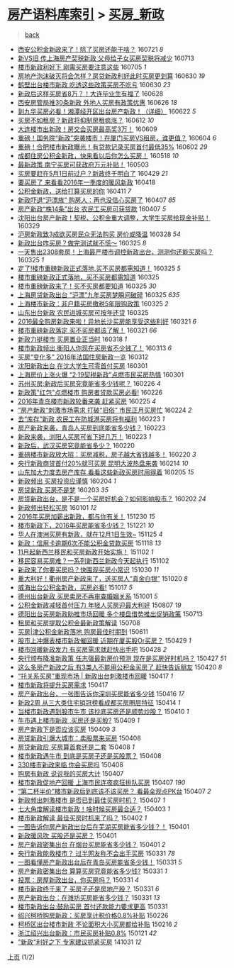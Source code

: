 [房产语料库索引](../../README.md)  > [买房_新政](买房_新政.md)
====
> [back](../README.md)

- [西安公积金新政来了！除了买房还能干啥？](http://jkwz.applinzi.com/ittc/6857381231418934277.html#%E8%A5%BF%E5%AE%89%E5%85%AC%E7%A7%AF%E9%87%91%E6%96%B0%E6%94%BF%E6%9D%A5%E4%BA%86%EF%BC%81%E9%99%A4%E4%BA%86%E4%B9%B0%E6%88%BF%E8%BF%98%E8%83%BD%E5%B9%B2%E5%95%A5%EF%BC%9F) 160721 *8* 
- [新VS旧 传上海房产契税新政 父母给子女买房契税将减少](http://jkwz.applinzi.com/ittc/6854287346618614788.html#%E6%96%B0VS%E6%97%A7+%E4%BC%A0%E4%B8%8A%E6%B5%B7%E6%88%BF%E4%BA%A7%E5%A5%91%E7%A8%8E%E6%96%B0%E6%94%BF+%E7%88%B6%E6%AF%8D%E7%BB%99%E5%AD%90%E5%A5%B3%E4%B9%B0%E6%88%BF%E5%A5%91%E7%A8%8E%E5%B0%86%E5%87%8F%E5%B0%91) 160713  
- [楼市新政利好下 刚需买房要注意这些](http://jkwz.applinzi.com/ittc/6851355026416731141.html#%E6%A5%BC%E5%B8%82%E6%96%B0%E6%94%BF%E5%88%A9%E5%A5%BD%E4%B8%8B+%E5%88%9A%E9%9C%80%E4%B9%B0%E6%88%BF%E8%A6%81%E6%B3%A8%E6%84%8F%E8%BF%99%E4%BA%9B) 160705 *1* 
- [房地产泡沫破灭将会怎样？房贷新政利好此时买房更划算](http://jkwz.applinzi.com/ittc/6849559975814497285.html#%E6%88%BF%E5%9C%B0%E4%BA%A7%E6%B3%A1%E6%B2%AB%E7%A0%B4%E7%81%AD%E5%B0%86%E4%BC%9A%E6%80%8E%E6%A0%B7%EF%BC%9F%E6%88%BF%E8%B4%B7%E6%96%B0%E6%94%BF%E5%88%A9%E5%A5%BD%E6%AD%A4%E6%97%B6%E4%B9%B0%E6%88%BF%E6%9B%B4%E5%88%92%E7%AE%97) 160630 *19* 
- [鹤壁出台楼市新政 吃透这些政策买房不吃亏](http://jkwz.applinzi.com/ittc/6849436366605386757.html#%E9%B9%A4%E5%A3%81%E5%87%BA%E5%8F%B0%E6%A5%BC%E5%B8%82%E6%96%B0%E6%94%BF+%E5%90%83%E9%80%8F%E8%BF%99%E4%BA%9B%E6%94%BF%E7%AD%96%E4%B9%B0%E6%88%BF%E4%B8%8D%E5%90%83%E4%BA%8F) 160630 *23* 
- [新政后这样买房省8万？！大连毕业生有福了](http://jkwz.applinzi.com/ittc/6848704574952834052.html#%E6%96%B0%E6%94%BF%E5%90%8E%E8%BF%99%E6%A0%B7%E4%B9%B0%E6%88%BF%E7%9C%818%E4%B8%87%EF%BC%9F%EF%BC%81%E5%A4%A7%E8%BF%9E%E6%AF%95%E4%B8%9A%E7%94%9F%E6%9C%89%E7%A6%8F%E4%BA%86) 160628  
- [西安房管局推30条新政 外地人买房有政策优惠](http://jkwz.applinzi.com/ittc/6848162819476030468.html#%E8%A5%BF%E5%AE%89%E6%88%BF%E7%AE%A1%E5%B1%80%E6%8E%A830%E6%9D%A1%E6%96%B0%E6%94%BF+%E5%A4%96%E5%9C%B0%E4%BA%BA%E4%B9%B0%E6%88%BF%E6%9C%89%E6%94%BF%E7%AD%96%E4%BC%98%E6%83%A0) 160626 *18* 
- [到九华买房必看！湘潭经开区出台房产新政！（详细）](http://jkwz.applinzi.com/ittc/6846508564159661061.html#%E5%88%B0%E4%B9%9D%E5%8D%8E%E4%B9%B0%E6%88%BF%E5%BF%85%E7%9C%8B%EF%BC%81%E6%B9%98%E6%BD%AD%E7%BB%8F%E5%BC%80%E5%8C%BA%E5%87%BA%E5%8F%B0%E6%88%BF%E4%BA%A7%E6%96%B0%E6%94%BF%EF%BC%81%EF%BC%88%E8%AF%A6%E7%BB%86%EF%BC%89) 160622 *5* 
- [买房不如租房？新政将抑制房租疯涨？](http://jkwz.applinzi.com/ittc/6842775113778594820.html#%E4%B9%B0%E6%88%BF%E4%B8%8D%E5%A6%82%E7%A7%9F%E6%88%BF%EF%BC%9F%E6%96%B0%E6%94%BF%E5%B0%86%E6%8A%91%E5%88%B6%E6%88%BF%E7%A7%9F%E7%96%AF%E6%B6%A8%EF%BC%9F) 160612 *10* 
- [大连楼市出新政！房交会买房最高奖3万！](http://jkwz.applinzi.com/ittc/6841742791524484100.html#%E5%A4%A7%E8%BF%9E%E6%A5%BC%E5%B8%82%E5%87%BA%E6%96%B0%E6%94%BF%EF%BC%81%E6%88%BF%E4%BA%A4%E4%BC%9A%E4%B9%B0%E6%88%BF%E6%9C%80%E9%AB%98%E5%A5%963%E4%B8%87%EF%BC%81) 160609  
- [重磅！国务院“新政”突袭楼市！在厦门买房VS租房，谁更值？](http://jkwz.applinzi.com/ittc/6840013925558780933.html#%E9%87%8D%E7%A3%85%EF%BC%81%E5%9B%BD%E5%8A%A1%E9%99%A2%E2%80%9C%E6%96%B0%E6%94%BF%E2%80%9D%E7%AA%81%E8%A2%AD%E6%A5%BC%E5%B8%82%EF%BC%81%E5%9C%A8%E5%8E%A6%E9%97%A8%E4%B9%B0%E6%88%BFVS%E7%A7%9F%E6%88%BF%EF%BC%8C%E8%B0%81%E6%9B%B4%E5%80%BC%EF%BC%9F) 160604 *6* 
- [重磅！合肥楼市新政曝光！有贷款记录买房首付最低35%](http://jkwz.applinzi.com/ittc/6839055599324890116.html#%E9%87%8D%E7%A3%85%EF%BC%81%E5%90%88%E8%82%A5%E6%A5%BC%E5%B8%82%E6%96%B0%E6%94%BF%E6%9B%9D%E5%85%89%EF%BC%81%E6%9C%89%E8%B4%B7%E6%AC%BE%E8%AE%B0%E5%BD%95%E4%B9%B0%E6%88%BF%E9%A6%96%E4%BB%98%E6%9C%80%E4%BD%8E35%25) 160602 *29* 
- [成都住房公积金新政，快来看以后你怎么买房！](http://jkwz.applinzi.com/ittc/6833604744006075396.html#%E6%88%90%E9%83%BD%E4%BD%8F%E6%88%BF%E5%85%AC%E7%A7%AF%E9%87%91%E6%96%B0%E6%94%BF%EF%BC%8C%E5%BF%AB%E6%9D%A5%E7%9C%8B%E4%BB%A5%E5%90%8E%E4%BD%A0%E6%80%8E%E4%B9%88%E4%B9%B0%E6%88%BF%EF%BC%81) 160518 *10* 
- [最新政策 南宁买房可获政府万元补贴！](http://jkwz.applinzi.com/ittc/6828004364106859525.html#%E6%9C%80%E6%96%B0%E6%94%BF%E7%AD%96+%E5%8D%97%E5%AE%81%E4%B9%B0%E6%88%BF%E5%8F%AF%E8%8E%B7%E6%94%BF%E5%BA%9C%E4%B8%87%E5%85%83%E8%A1%A5%E8%B4%B4%EF%BC%81) 160503  
- [买房要赶在5月1日前过户？新政终于明白了](http://jkwz.applinzi.com/ittc/6826654222711784453.html#%E4%B9%B0%E6%88%BF%E8%A6%81%E8%B5%B6%E5%9C%A85%E6%9C%881%E6%97%A5%E5%89%8D%E8%BF%87%E6%88%B7%EF%BC%9F%E6%96%B0%E6%94%BF%E7%BB%88%E4%BA%8E%E6%98%8E%E7%99%BD%E4%BA%86) 160429 *21* 
- [要买房了 来看看2016年一季度的暖风新政](http://jkwz.applinzi.com/ittc/6822490050088420357.html#%E8%A6%81%E4%B9%B0%E6%88%BF%E4%BA%86+%E6%9D%A5%E7%9C%8B%E7%9C%8B2016%E5%B9%B4%E4%B8%80%E5%AD%A3%E5%BA%A6%E7%9A%84%E6%9A%96%E9%A3%8E%E6%96%B0%E6%94%BF) 160418  
- [公积金新政，送给打算买房的你](http://jkwz.applinzi.com/ittc/6819772148096697349.html#%E5%85%AC%E7%A7%AF%E9%87%91%E6%96%B0%E6%94%BF%EF%BC%8C%E9%80%81%E7%BB%99%E6%89%93%E7%AE%97%E4%B9%B0%E6%88%BF%E7%9A%84%E4%BD%A0) 160411 *7* 
- [新政吓退“沪漂族” 购房人：再也没信心买房了](http://jkwz.applinzi.com/ittc/6818364429942916100.html#%E6%96%B0%E6%94%BF%E5%90%93%E9%80%80%E2%80%9C%E6%B2%AA%E6%BC%82%E6%97%8F%E2%80%9D+%E8%B4%AD%E6%88%BF%E4%BA%BA%EF%BC%9A%E5%86%8D%E4%B9%9F%E6%B2%A1%E4%BF%A1%E5%BF%83%E4%B9%B0%E6%88%BF%E4%BA%86) 160407 *85* 
- [房产新政“株14条”出台 农民工买房可获贷款](http://jkwz.applinzi.com/ittc/6818257109397292037.html#%E6%88%BF%E4%BA%A7%E6%96%B0%E6%94%BF%E2%80%9C%E6%A0%AA14%E6%9D%A1%E2%80%9D%E5%87%BA%E5%8F%B0+%E5%86%9C%E6%B0%91%E5%B7%A5%E4%B9%B0%E6%88%BF%E5%8F%AF%E8%8E%B7%E8%B4%B7%E6%AC%BE) 160407 *5* 
- [沈阳出台房产新政！契税、公积金重大调整，大学生买房给现金补贴！](http://jkwz.applinzi.com/ittc/6814842727099270148.html#%E6%B2%88%E9%98%B3%E5%87%BA%E5%8F%B0%E6%88%BF%E4%BA%A7%E6%96%B0%E6%94%BF%EF%BC%81%E5%A5%91%E7%A8%8E%E3%80%81%E5%85%AC%E7%A7%AF%E9%87%91%E9%87%8D%E5%A4%A7%E8%B0%83%E6%95%B4%EF%BC%8C%E5%A4%A7%E5%AD%A6%E7%94%9F%E4%B9%B0%E6%88%BF%E7%BB%99%E7%8E%B0%E9%87%91%E8%A1%A5%E8%B4%B4%EF%BC%81) 160329  
- [沪房新政致3成欲买房民众无法购买  房价或降温](http://jkwz.applinzi.com/ittc/6814595437038142468.html#%E6%B2%AA%E6%88%BF%E6%96%B0%E6%94%BF%E8%87%B43%E6%88%90%E6%AC%B2%E4%B9%B0%E6%88%BF%E6%B0%91%E4%BC%97%E6%97%A0%E6%B3%95%E8%B4%AD%E4%B9%B0++%E6%88%BF%E4%BB%B7%E6%88%96%E9%99%8D%E6%B8%A9) 160328 *54* 
- [新政出台咋买房？做完测试就不慌～](http://jkwz.applinzi.com/ittc/6813626965684651013.html#%E6%96%B0%E6%94%BF%E5%87%BA%E5%8F%B0%E5%92%8B%E4%B9%B0%E6%88%BF%EF%BC%9F%E5%81%9A%E5%AE%8C%E6%B5%8B%E8%AF%95%E5%B0%B1%E4%B8%8D%E6%85%8C%EF%BD%9E) 160325 *8* 
- [一天售出2308套房！上海最严楼市调控新政出台，测测你还能买房吗？](http://jkwz.applinzi.com/ittc/6813626505561113605.html#%E4%B8%80%E5%A4%A9%E5%94%AE%E5%87%BA2308%E5%A5%97%E6%88%BF%EF%BC%81%E4%B8%8A%E6%B5%B7%E6%9C%80%E4%B8%A5%E6%A5%BC%E5%B8%82%E8%B0%83%E6%8E%A7%E6%96%B0%E6%94%BF%E5%87%BA%E5%8F%B0%EF%BC%8C%E6%B5%8B%E6%B5%8B%E4%BD%A0%E8%BF%98%E8%83%BD%E4%B9%B0%E6%88%BF%E5%90%97%EF%BC%9F) 160325 *1* 
- [定了!楼市重磅新政正式落地,买不买房都需知道！](http://jkwz.applinzi.com/ittc/6813624799955780612.html#%E5%AE%9A%E4%BA%86%21%E6%A5%BC%E5%B8%82%E9%87%8D%E7%A3%85%E6%96%B0%E6%94%BF%E6%AD%A3%E5%BC%8F%E8%90%BD%E5%9C%B0%2C%E4%B9%B0%E4%B8%8D%E4%B9%B0%E6%88%BF%E9%83%BD%E9%9C%80%E7%9F%A5%E9%81%93%EF%BC%81) 160325 *5* 
- [楼市重磅新政正式落地，买不买房都需知道](http://jkwz.applinzi.com/ittc/6813595840836797444.html#%E6%A5%BC%E5%B8%82%E9%87%8D%E7%A3%85%E6%96%B0%E6%94%BF%E6%AD%A3%E5%BC%8F%E8%90%BD%E5%9C%B0%EF%BC%8C%E4%B9%B0%E4%B8%8D%E4%B9%B0%E6%88%BF%E9%83%BD%E9%9C%80%E7%9F%A5%E9%81%93) 160325  
- [楼市重磅新政来了！买不买房都要知道](http://jkwz.applinzi.com/ittc/6813543493049779205.html#%E6%A5%BC%E5%B8%82%E9%87%8D%E7%A3%85%E6%96%B0%E6%94%BF%E6%9D%A5%E4%BA%86%EF%BC%81%E4%B9%B0%E4%B8%8D%E4%B9%B0%E6%88%BF%E9%83%BD%E8%A6%81%E7%9F%A5%E9%81%93) 160325 *30* 
- [上海房贷新政出台 “沪漂”九年买房梦瞬间破碎](http://jkwz.applinzi.com/ittc/6813533179017167876.html#%E4%B8%8A%E6%B5%B7%E6%88%BF%E8%B4%B7%E6%96%B0%E6%94%BF%E5%87%BA%E5%8F%B0+%E2%80%9C%E6%B2%AA%E6%BC%82%E2%80%9D%E4%B9%9D%E5%B9%B4%E4%B9%B0%E6%88%BF%E6%A2%A6%E7%9E%AC%E9%97%B4%E7%A0%B4%E7%A2%8E) 160325 *635* 
- [上海楼市新政：非户籍买房缴税5年限购政策](http://jkwz.applinzi.com/ittc/6813474040941380612.html#%E4%B8%8A%E6%B5%B7%E6%A5%BC%E5%B8%82%E6%96%B0%E6%94%BF%EF%BC%9A%E9%9D%9E%E6%88%B7%E7%B1%8D%E4%B9%B0%E6%88%BF%E7%BC%B4%E7%A8%8E5%E5%B9%B4%E9%99%90%E8%B4%AD%E6%94%BF%E7%AD%96) 160325 *2* 
- [山东出台新政 农民进城买房可按年还贷](http://jkwz.applinzi.com/ittc/6813445393631151109.html#%E5%B1%B1%E4%B8%9C%E5%87%BA%E5%8F%B0%E6%96%B0%E6%94%BF+%E5%86%9C%E6%B0%91%E8%BF%9B%E5%9F%8E%E4%B9%B0%E6%88%BF%E5%8F%AF%E6%8C%89%E5%B9%B4%E8%BF%98%E8%B4%B7) 160325  
- [2016最全购房新政来啦！异地长沙买房能享受这些利好](http://jkwz.applinzi.com/ittc/6812096519830258692.html#2016%E6%9C%80%E5%85%A8%E8%B4%AD%E6%88%BF%E6%96%B0%E6%94%BF%E6%9D%A5%E5%95%A6%EF%BC%81%E5%BC%82%E5%9C%B0%E9%95%BF%E6%B2%99%E4%B9%B0%E6%88%BF%E8%83%BD%E4%BA%AB%E5%8F%97%E8%BF%99%E4%BA%9B%E5%88%A9%E5%A5%BD) 160321 *6* 
- [楼市重磅新政落定 买不买房都该了解！](http://jkwz.applinzi.com/ittc/6812071959403693060.html#%E6%A5%BC%E5%B8%82%E9%87%8D%E7%A3%85%E6%96%B0%E6%94%BF%E8%90%BD%E5%AE%9A+%E4%B9%B0%E4%B8%8D%E4%B9%B0%E6%88%BF%E9%83%BD%E8%AF%A5%E4%BA%86%E8%A7%A3%EF%BC%81) 160321 *66* 
- [新政力挺楼市 买房置业正当时](http://jkwz.applinzi.com/ittc/6810598602321691653.html#%E6%96%B0%E6%94%BF%E5%8A%9B%E6%8C%BA%E6%A5%BC%E5%B8%82+%E4%B9%B0%E6%88%BF%E7%BD%AE%E4%B8%9A%E6%AD%A3%E5%BD%93%E6%97%B6) 160318 *1* 
- [楼市新政频出 衡阳人你现在买房省不少钱了！](http://jkwz.applinzi.com/ittc/6809105721857672196.html#%E6%A5%BC%E5%B8%82%E6%96%B0%E6%94%BF%E9%A2%91%E5%87%BA+%E8%A1%A1%E9%98%B3%E4%BA%BA%E4%BD%A0%E7%8E%B0%E5%9C%A8%E4%B9%B0%E6%88%BF%E7%9C%81%E4%B8%8D%E5%B0%91%E9%92%B1%E4%BA%86%EF%BC%81) 160313 *6* 
- [买房“变化多” 2016年法国住房新政一览](http://jkwz.applinzi.com/ittc/6808714404010918917.html#%E4%B9%B0%E6%88%BF%E2%80%9C%E5%8F%98%E5%8C%96%E5%A4%9A%E2%80%9D+2016%E5%B9%B4%E6%B3%95%E5%9B%BD%E4%BD%8F%E6%88%BF%E6%96%B0%E6%94%BF%E4%B8%80%E8%A7%88) 160312  
- [沈阳新政出台 在沈大学生可零首付买房](http://jkwz.applinzi.com/ittc/6804670242273887236.html#%E6%B2%88%E9%98%B3%E6%96%B0%E6%94%BF%E5%87%BA%E5%8F%B0+%E5%9C%A8%E6%B2%88%E5%A4%A7%E5%AD%A6%E7%94%9F%E5%8F%AF%E9%9B%B6%E9%A6%96%E4%BB%98%E4%B9%B0%E6%88%BF) 160301  
- [上海房价上涨火爆 “2·19契税新政”点燃市民买房热情](http://jkwz.applinzi.com/ittc/6804558744230822917.html#%E4%B8%8A%E6%B5%B7%E6%88%BF%E4%BB%B7%E4%B8%8A%E6%B6%A8%E7%81%AB%E7%88%86+%E2%80%9C2%C2%B719%E5%A5%91%E7%A8%8E%E6%96%B0%E6%94%BF%E2%80%9D%E7%82%B9%E7%87%83%E5%B8%82%E6%B0%91%E4%B9%B0%E6%88%BF%E7%83%AD%E6%83%85) 160301  
- [苏州买房:新政后买房究竟能省多少钱呢？](http://jkwz.applinzi.com/ittc/6803186555120256005.html#%E8%8B%8F%E5%B7%9E%E4%B9%B0%E6%88%BF%3A%E6%96%B0%E6%94%BF%E5%90%8E%E4%B9%B0%E6%88%BF%E7%A9%B6%E7%AB%9F%E8%83%BD%E7%9C%81%E5%A4%9A%E5%B0%91%E9%92%B1%E5%91%A2%EF%BC%9F) 160226 *4* 
- [新政策&quot;红包&quot;点燃楼市 购房者贷款买房必看!](http://jkwz.applinzi.com/ittc/6803181333954167812.html#%E6%96%B0%E6%94%BF%E7%AD%96%26quot%3B%E7%BA%A2%E5%8C%85%26quot%3B%E7%82%B9%E7%87%83%E6%A5%BC%E5%B8%82+%E8%B4%AD%E6%88%BF%E8%80%85%E8%B4%B7%E6%AC%BE%E4%B9%B0%E6%88%BF%E5%BF%85%E7%9C%8B%21) 160226  
- [2016年青岛楼市新政轮番来袭 赶紧买房](http://jkwz.applinzi.com/ittc/6802763290358842372.html#2016%E5%B9%B4%E9%9D%92%E5%B2%9B%E6%A5%BC%E5%B8%82%E6%96%B0%E6%94%BF%E8%BD%AE%E7%95%AA%E6%9D%A5%E8%A2%AD+%E8%B5%B6%E7%B4%A7%E4%B9%B0%E6%88%BF) 160225 *4* 
- [“房产新政”刺激市场需求 打破“旧俗” 市民正月买房忙](http://jkwz.applinzi.com/ittc/6802299833670960132.html#%E2%80%9C%E6%88%BF%E4%BA%A7%E6%96%B0%E6%94%BF%E2%80%9D%E5%88%BA%E6%BF%80%E5%B8%82%E5%9C%BA%E9%9C%80%E6%B1%82+%E6%89%93%E7%A0%B4%E2%80%9C%E6%97%A7%E4%BF%97%E2%80%9D+%E5%B8%82%E6%B0%91%E6%AD%A3%E6%9C%88%E4%B9%B0%E6%88%BF%E5%BF%99) 160224 *2* 
- [去“库存”新政 农民工在防城港买房将有福利](http://jkwz.applinzi.com/ittc/6802120216184095748.html#%E5%8E%BB%E2%80%9C%E5%BA%93%E5%AD%98%E2%80%9D%E6%96%B0%E6%94%BF+%E5%86%9C%E6%B0%91%E5%B7%A5%E5%9C%A8%E9%98%B2%E5%9F%8E%E6%B8%AF%E4%B9%B0%E6%88%BF%E5%B0%86%E6%9C%89%E7%A6%8F%E5%88%A9) 160223 *1* 
- [房产新政来袭，青岛人买房到底能省多少钱？](http://jkwz.applinzi.com/ittc/6802082197020345348.html#%E6%88%BF%E4%BA%A7%E6%96%B0%E6%94%BF%E6%9D%A5%E8%A2%AD%EF%BC%8C%E9%9D%92%E5%B2%9B%E4%BA%BA%E4%B9%B0%E6%88%BF%E5%88%B0%E5%BA%95%E8%83%BD%E7%9C%81%E5%A4%9A%E5%B0%91%E9%92%B1%EF%BC%9F) 160223  
- [新政来袭，浏阳人买房可省下好几万！](http://jkwz.applinzi.com/ittc/6801986973061350405.html#%E6%96%B0%E6%94%BF%E6%9D%A5%E8%A2%AD%EF%BC%8C%E6%B5%8F%E9%98%B3%E4%BA%BA%E4%B9%B0%E6%88%BF%E5%8F%AF%E7%9C%81%E4%B8%8B%E5%A5%BD%E5%87%A0%E4%B8%87%EF%BC%81) 160223 *1* 
- [新政后，武汉买房究竟能省多少？](http://jkwz.applinzi.com/ittc/6800998351726183428.html#%E6%96%B0%E6%94%BF%E5%90%8E%EF%BC%8C%E6%AD%A6%E6%B1%89%E4%B9%B0%E6%88%BF%E7%A9%B6%E7%AB%9F%E8%83%BD%E7%9C%81%E5%A4%9A%E5%B0%91%EF%BC%9F) 160220  
- [重磅楼市新政放大招：买房减税，房子越大省钱越多！](http://jkwz.applinzi.com/ittc/6800821405268575236.html#%E9%87%8D%E7%A3%85%E6%A5%BC%E5%B8%82%E6%96%B0%E6%94%BF%E6%94%BE%E5%A4%A7%E6%8B%9B%EF%BC%9A%E4%B9%B0%E6%88%BF%E5%87%8F%E7%A8%8E%EF%BC%8C%E6%88%BF%E5%AD%90%E8%B6%8A%E5%A4%A7%E7%9C%81%E9%92%B1%E8%B6%8A%E5%A4%9A%EF%BC%81) 160220 *3* 
- [央行新政商贷首付20%就可买房 昆明大波热盘来袭](http://jkwz.applinzi.com/ittc/6798611373638550533.html#%E5%A4%AE%E8%A1%8C%E6%96%B0%E6%94%BF%E5%95%86%E8%B4%B7%E9%A6%96%E4%BB%9820%25%E5%B0%B1%E5%8F%AF%E4%B9%B0%E6%88%BF+%E6%98%86%E6%98%8E%E5%A4%A7%E6%B3%A2%E7%83%AD%E7%9B%98%E6%9D%A5%E8%A2%AD) 160214 *10* 
- [山东加大力度去房产库存 看看这些新政买房时用得着](http://jkwz.applinzi.com/ittc/6795227052617761797.html#%E5%B1%B1%E4%B8%9C%E5%8A%A0%E5%A4%A7%E5%8A%9B%E5%BA%A6%E5%8E%BB%E6%88%BF%E4%BA%A7%E5%BA%93%E5%AD%98+%E7%9C%8B%E7%9C%8B%E8%BF%99%E4%BA%9B%E6%96%B0%E6%94%BF%E4%B9%B0%E6%88%BF%E6%97%B6%E7%94%A8%E5%BE%97%E7%9D%80) 160205 *15* 
- [新政频出 买房投资应谨慎](http://jkwz.applinzi.com/ittc/6794924568175182852.html#%E6%96%B0%E6%94%BF%E9%A2%91%E5%87%BA+%E4%B9%B0%E6%88%BF%E6%8A%95%E8%B5%84%E5%BA%94%E8%B0%A8%E6%85%8E) 160204 *1* 
- [房贷新政 买房不是梦](http://jkwz.applinzi.com/ittc/6794534976687195141.html#%E6%88%BF%E8%B4%B7%E6%96%B0%E6%94%BF+%E4%B9%B0%E6%88%BF%E4%B8%8D%E6%98%AF%E6%A2%A6) 160203 *35* 
- [房贷新政出台，是不是一个买房好机会？如何影响股市？](http://jkwz.applinzi.com/ittc/6794325535547196421.html#%E6%88%BF%E8%B4%B7%E6%96%B0%E6%94%BF%E5%87%BA%E5%8F%B0%EF%BC%8C%E6%98%AF%E4%B8%8D%E6%98%AF%E4%B8%80%E4%B8%AA%E4%B9%B0%E6%88%BF%E5%A5%BD%E6%9C%BA%E4%BC%9A%EF%BC%9F%E5%A6%82%E4%BD%95%E5%BD%B1%E5%93%8D%E8%82%A1%E5%B8%82%EF%BC%9F) 160202 *24* 
- [新政频出轻松买房](http://jkwz.applinzi.com/ittc/6782294684659614725.html#%E6%96%B0%E6%94%BF%E9%A2%91%E5%87%BA%E8%BD%BB%E6%9D%BE%E4%B9%B0%E6%88%BF) 160101 *12* 
- [2016年买房加薪出新政，都与你有关！](http://jkwz.applinzi.com/ittc/6781228755863471108.html#2016%E5%B9%B4%E4%B9%B0%E6%88%BF%E5%8A%A0%E8%96%AA%E5%87%BA%E6%96%B0%E6%94%BF%EF%BC%8C%E9%83%BD%E4%B8%8E%E4%BD%A0%E6%9C%89%E5%85%B3%EF%BC%81) 151230 *15* 
- [楼市新政下，2016年买房能省多少钱？](http://jkwz.applinzi.com/ittc/6778192706123858948.html#%E6%A5%BC%E5%B8%82%E6%96%B0%E6%94%BF%E4%B8%8B%EF%BC%8C2016%E5%B9%B4%E4%B9%B0%E6%88%BF%E8%83%BD%E7%9C%81%E5%A4%9A%E5%B0%91%E9%92%B1%EF%BC%9F) 151221 *10* 
- [华人在澳洲买房有新政，就在12月1日生效~](http://jkwz.applinzi.com/ittc/6768580144306586629.html#%E5%8D%8E%E4%BA%BA%E5%9C%A8%E6%BE%B3%E6%B4%B2%E4%B9%B0%E6%88%BF%E6%9C%89%E6%96%B0%E6%94%BF%EF%BC%8C%E5%B0%B1%E5%9C%A812%E6%9C%881%E6%97%A5%E7%94%9F%E6%95%88%7E) 151125 *4* 
- [新政：信用卡逾期6次不能公积金贷款买房](http://jkwz.applinzi.com/ittc/6766032815569503236.html#%E6%96%B0%E6%94%BF%EF%BC%9A%E4%BF%A1%E7%94%A8%E5%8D%A1%E9%80%BE%E6%9C%9F6%E6%AC%A1%E4%B8%8D%E8%83%BD%E5%85%AC%E7%A7%AF%E9%87%91%E8%B4%B7%E6%AC%BE%E4%B9%B0%E6%88%BF) 151118 *13* 
- [11月起新西兰移民和买房新政开始实施！](http://jkwz.applinzi.com/ittc/6760135566369686532.html#11%E6%9C%88%E8%B5%B7%E6%96%B0%E8%A5%BF%E5%85%B0%E7%A7%BB%E6%B0%91%E5%92%8C%E4%B9%B0%E6%88%BF%E6%96%B0%E6%94%BF%E5%BC%80%E5%A7%8B%E5%AE%9E%E6%96%BD%EF%BC%81) 151102 *1* 
- [移民容易买房难？一系列新西兰新政今天起执行](http://jkwz.applinzi.com/ittc/6760018214978028548.html#%E7%A7%BB%E6%B0%91%E5%AE%B9%E6%98%93%E4%B9%B0%E6%88%BF%E9%9A%BE%EF%BC%9F%E4%B8%80%E7%B3%BB%E5%88%97%E6%96%B0%E8%A5%BF%E5%85%B0%E6%96%B0%E6%94%BF%E4%BB%8A%E5%A4%A9%E8%B5%B7%E6%89%A7%E8%A1%8C) 151102  
- [新政来了你要买房吗？快围观买房小常识](http://jkwz.applinzi.com/ittc/6758906969501008900.html#%E6%96%B0%E6%94%BF%E6%9D%A5%E4%BA%86%E4%BD%A0%E8%A6%81%E4%B9%B0%E6%88%BF%E5%90%97%EF%BC%9F%E5%BF%AB%E5%9B%B4%E8%A7%82%E4%B9%B0%E6%88%BF%E5%B0%8F%E5%B8%B8%E8%AF%86) 151030 *11* 
- [重大利好！衢州房产新政来了，送买房人“真金白银”](http://jkwz.applinzi.com/ittc/6755312279442129925.html#%E9%87%8D%E5%A4%A7%E5%88%A9%E5%A5%BD%EF%BC%81%E8%A1%A2%E5%B7%9E%E6%88%BF%E4%BA%A7%E6%96%B0%E6%94%BF%E6%9D%A5%E4%BA%86%EF%BC%8C%E9%80%81%E4%B9%B0%E6%88%BF%E4%BA%BA%E2%80%9C%E7%9C%9F%E9%87%91%E7%99%BD%E9%93%B6%E2%80%9D) 151020 *8* 
- [威海出台公积金新政，买房必看!](http://jkwz.applinzi.com/ittc/6754147561620620292.html#%E5%A8%81%E6%B5%B7%E5%87%BA%E5%8F%B0%E5%85%AC%E7%A7%AF%E9%87%91%E6%96%B0%E6%94%BF%EF%BC%8C%E4%B9%B0%E6%88%BF%E5%BF%85%E7%9C%8B%21) 151017 *5* 
- [德州出台新政 买房卖房不再审查婚姻关系](http://jkwz.applinzi.com/ittc/6748164564803322885.html#%E5%BE%B7%E5%B7%9E%E5%87%BA%E5%8F%B0%E6%96%B0%E6%94%BF+%E4%B9%B0%E6%88%BF%E5%8D%96%E6%88%BF%E4%B8%8D%E5%86%8D%E5%AE%A1%E6%9F%A5%E5%A9%9A%E5%A7%BB%E5%85%B3%E7%B3%BB) 151001 *5* 
- [公积金新政减轻首付压力 年轻人买房迎最大利好](http://jkwz.applinzi.com/ittc/547650611436579773.html#%E5%85%AC%E7%A7%AF%E9%87%91%E6%96%B0%E6%94%BF%E5%87%8F%E8%BD%BB%E9%A6%96%E4%BB%98%E5%8E%8B%E5%8A%9B+%E5%B9%B4%E8%BD%BB%E4%BA%BA%E4%B9%B0%E6%88%BF%E8%BF%8E%E6%9C%80%E5%A4%A7%E5%88%A9%E5%A5%BD) 150807 *19* 
- [德阳出台买房新政助推市场回暖 多个楼盘借势推出促销政策](http://jkwz.applinzi.com/ittc/547650615019001169.html#%E5%BE%B7%E9%98%B3%E5%87%BA%E5%8F%B0%E4%B9%B0%E6%88%BF%E6%96%B0%E6%94%BF%E5%8A%A9%E6%8E%A8%E5%B8%82%E5%9C%BA%E5%9B%9E%E6%9A%96+%E5%A4%9A%E4%B8%AA%E6%A5%BC%E7%9B%98%E5%80%9F%E5%8A%BF%E6%8E%A8%E5%87%BA%E4%BF%83%E9%94%80%E6%94%BF%E7%AD%96) 150713  
- [租房和买房提取公积金最新政策解读](http://jkwz.applinzi.com/ittc/547650611431938709.html#%E7%A7%9F%E6%88%BF%E5%92%8C%E4%B9%B0%E6%88%BF%E6%8F%90%E5%8F%96%E5%85%AC%E7%A7%AF%E9%87%91%E6%9C%80%E6%96%B0%E6%94%BF%E7%AD%96%E8%A7%A3%E8%AF%BB) 150708  
- [买房|津公积金新政落地 购房最佳时期到](http://jkwz.applinzi.com/ittc/547650611422128460.html#%E4%B9%B0%E6%88%BF%7C%E6%B4%A5%E5%85%AC%E7%A7%AF%E9%87%91%E6%96%B0%E6%94%BF%E8%90%BD%E5%9C%B0+%E8%B4%AD%E6%88%BF%E6%9C%80%E4%BD%B3%E6%97%B6%E6%9C%9F%E5%88%B0) 150611  
- [股市上冲爆表楼市新政催回暖 近期在厦买股Or买房？](http://jkwz.applinzi.com/ittc/547650611408987887.html#%E8%82%A1%E5%B8%82%E4%B8%8A%E5%86%B2%E7%88%86%E8%A1%A8%E6%A5%BC%E5%B8%82%E6%96%B0%E6%94%BF%E5%82%AC%E5%9B%9E%E6%9A%96+%E8%BF%91%E6%9C%9F%E5%9C%A8%E5%8E%A6%E4%B9%B0%E8%82%A1Or%E4%B9%B0%E6%88%BF%EF%BC%9F) 150429 *1* 
- [楼市回暖新政发力 有买房需求就赶快出手吧](http://jkwz.applinzi.com/ittc/547650611408416380.html#%E6%A5%BC%E5%B8%82%E5%9B%9E%E6%9A%96%E6%96%B0%E6%94%BF%E5%8F%91%E5%8A%9B+%E6%9C%89%E4%B9%B0%E6%88%BF%E9%9C%80%E6%B1%82%E5%B0%B1%E8%B5%B6%E5%BF%AB%E5%87%BA%E6%89%8B%E5%90%A7) 150428 *2* 
- [央行颁布降准新政策 任志强最新房价预测 现在是买房好时机吗？](http://jkwz.applinzi.com/ittc/547650611406890995.html#%E5%A4%AE%E8%A1%8C%E9%A2%81%E5%B8%83%E9%99%8D%E5%87%86%E6%96%B0%E6%94%BF%E7%AD%96+%E4%BB%BB%E5%BF%97%E5%BC%BA%E6%9C%80%E6%96%B0%E6%88%BF%E4%BB%B7%E9%A2%84%E6%B5%8B+%E7%8E%B0%E5%9C%A8%E6%98%AF%E4%B9%B0%E6%88%BF%E5%A5%BD%E6%97%B6%E6%9C%BA%E5%90%97%EF%BC%9F) 150427 *51* 
- [这么多房产新政之后 有3类人不能用公积金买房了 赶快告诉朋友](http://jkwz.applinzi.com/ittc/547650611404866346.html#%E8%BF%99%E4%B9%88%E5%A4%9A%E6%88%BF%E4%BA%A7%E6%96%B0%E6%94%BF%E4%B9%8B%E5%90%8E+%E6%9C%893%E7%B1%BB%E4%BA%BA%E4%B8%8D%E8%83%BD%E7%94%A8%E5%85%AC%E7%A7%AF%E9%87%91%E4%B9%B0%E6%88%BF%E4%BA%86+%E8%B5%B6%E5%BF%AB%E5%91%8A%E8%AF%89%E6%9C%8B%E5%8F%8B) 150420 *8* 
- [“托关系买房”重现市场 | 新政出台刺激楼市回暖](http://jkwz.applinzi.com/ittc/547650611405294257.html#%E2%80%9C%E6%89%98%E5%85%B3%E7%B3%BB%E4%B9%B0%E6%88%BF%E2%80%9D%E9%87%8D%E7%8E%B0%E5%B8%82%E5%9C%BA+%7C+%E6%96%B0%E6%94%BF%E5%87%BA%E5%8F%B0%E5%88%BA%E6%BF%80%E6%A5%BC%E5%B8%82%E5%9B%9E%E6%9A%96) 150417 *1* 
- [楼市新政将提升买房需求](http://jkwz.applinzi.com/ittc/547650611403221287.html#%E6%A5%BC%E5%B8%82%E6%96%B0%E6%94%BF%E5%B0%86%E6%8F%90%E5%8D%87%E4%B9%B0%E6%88%BF%E9%9C%80%E6%B1%82) 150417  
- [房产新政出台，一张图告诉你深圳买房能省多少钱](http://jkwz.applinzi.com/ittc/547650611402835010.html#%E6%88%BF%E4%BA%A7%E6%96%B0%E6%94%BF%E5%87%BA%E5%8F%B0%EF%BC%8C%E4%B8%80%E5%BC%A0%E5%9B%BE%E5%91%8A%E8%AF%89%E4%BD%A0%E6%B7%B1%E5%9C%B3%E4%B9%B0%E6%88%BF%E8%83%BD%E7%9C%81%E5%A4%9A%E5%B0%91%E9%92%B1) 150416 *17* 
- [新政2周 从三大类住宅销冠榜看成都买房圈层特征](http://jkwz.applinzi.com/ittc/547650611405934639.html#%E6%96%B0%E6%94%BF2%E5%91%A8+%E4%BB%8E%E4%B8%89%E5%A4%A7%E7%B1%BB%E4%BD%8F%E5%AE%85%E9%94%80%E5%86%A0%E6%A6%9C%E7%9C%8B%E6%88%90%E9%83%BD%E4%B9%B0%E6%88%BF%E5%9C%88%E5%B1%82%E7%89%B9%E5%BE%81) 150414 *1* 
- [当楼市新政遇到股市牛市 该抄底买房还是顺势炒股？](http://jkwz.applinzi.com/ittc/547650611406957121.html#%E5%BD%93%E6%A5%BC%E5%B8%82%E6%96%B0%E6%94%BF%E9%81%87%E5%88%B0%E8%82%A1%E5%B8%82%E7%89%9B%E5%B8%82+%E8%AF%A5%E6%8A%84%E5%BA%95%E4%B9%B0%E6%88%BF%E8%BF%98%E6%98%AF%E9%A1%BA%E5%8A%BF%E7%82%92%E8%82%A1%EF%BC%9F) 150410 *1* 
- [牛市遇上楼市新政 ,买房还是买股?](http://jkwz.applinzi.com/ittc/547650611398811255.html#%E7%89%9B%E5%B8%82%E9%81%87%E4%B8%8A%E6%A5%BC%E5%B8%82%E6%96%B0%E6%94%BF+%2C%E4%B9%B0%E6%88%BF%E8%BF%98%E6%98%AF%E4%B9%B0%E8%82%A1%3F) 150409 *1* 
- [房产新政下是否应该买房](http://jkwz.applinzi.com/ittc/547650611404081279.html#%E6%88%BF%E4%BA%A7%E6%96%B0%E6%94%BF%E4%B8%8B%E6%98%AF%E5%90%A6%E5%BA%94%E8%AF%A5%E4%B9%B0%E6%88%BF) 150409 *3* 
- [房贷新政引爆大城市：卖股票来买房](http://jkwz.applinzi.com/ittc/547650611402197502.html#%E6%88%BF%E8%B4%B7%E6%96%B0%E6%94%BF%E5%BC%95%E7%88%86%E5%A4%A7%E5%9F%8E%E5%B8%82%EF%BC%9A%E5%8D%96%E8%82%A1%E7%A5%A8%E6%9D%A5%E4%B9%B0%E6%88%BF) 150408  
- [房贷新政后 买房算首套还是二套](http://jkwz.applinzi.com/ittc/547650611402824276.html#%E6%88%BF%E8%B4%B7%E6%96%B0%E6%94%BF%E5%90%8E+%E4%B9%B0%E6%88%BF%E7%AE%97%E9%A6%96%E5%A5%97%E8%BF%98%E6%98%AF%E4%BA%8C%E5%A5%97) 150408 *1* 
- [楼市新政遇牛市 到底是买房子还是买股票？](http://jkwz.applinzi.com/ittc/547650611404394903.html#%E6%A5%BC%E5%B8%82%E6%96%B0%E6%94%BF%E9%81%87%E7%89%9B%E5%B8%82+%E5%88%B0%E5%BA%95%E6%98%AF%E4%B9%B0%E6%88%BF%E5%AD%90%E8%BF%98%E6%98%AF%E4%B9%B0%E8%82%A1%E7%A5%A8%EF%BC%9F) 150408  
- [330楼市新政来临 你会买房吗](http://jkwz.applinzi.com/ittc/547650611400838220.html#330%E6%A5%BC%E5%B8%82%E6%96%B0%E6%94%BF%E6%9D%A5%E4%B8%B4+%E4%BD%A0%E4%BC%9A%E4%B9%B0%E6%88%BF%E5%90%97) 150408  
- [购房有新政 说说我的买房大计](http://jkwz.applinzi.com/ittc/547650611402540448.html#%E8%B4%AD%E6%88%BF%E6%9C%89%E6%96%B0%E6%94%BF+%E8%AF%B4%E8%AF%B4%E6%88%91%E7%9A%84%E4%B9%B0%E6%88%BF%E5%A4%A7%E8%AE%A1) 150407  
- [楼市新政促地产回暖 上海市民连夜疯狂排队买房](http://jkwz.applinzi.com/ittc/547650611399050079.html#%E6%A5%BC%E5%B8%82%E6%96%B0%E6%94%BF%E4%BF%83%E5%9C%B0%E4%BA%A7%E5%9B%9E%E6%9A%96+%E4%B8%8A%E6%B5%B7%E5%B8%82%E6%B0%91%E8%BF%9E%E5%A4%9C%E7%96%AF%E7%8B%82%E6%8E%92%E9%98%9F%E4%B9%B0%E6%88%BF) 150407 *190* 
- [“第二杯半价”楼市新政后到底该不该买房？ 看最全观点PK台](http://jkwz.applinzi.com/ittc/547650611403709883.html#%E2%80%9C%E7%AC%AC%E4%BA%8C%E6%9D%AF%E5%8D%8A%E4%BB%B7%E2%80%9D%E6%A5%BC%E5%B8%82%E6%96%B0%E6%94%BF%E5%90%8E%E5%88%B0%E5%BA%95%E8%AF%A5%E4%B8%8D%E8%AF%A5%E4%B9%B0%E6%88%BF%EF%BC%9F+%E7%9C%8B%E6%9C%80%E5%85%A8%E8%A7%82%E7%82%B9PK%E5%8F%B0) 150407 *2* 
- [新政频出刺激楼市 是否已到最佳买房时机？](http://jkwz.applinzi.com/ittc/547650611403803513.html#%E6%96%B0%E6%94%BF%E9%A2%91%E5%87%BA%E5%88%BA%E6%BF%80%E6%A5%BC%E5%B8%82+%E6%98%AF%E5%90%A6%E5%B7%B2%E5%88%B0%E6%9C%80%E4%BD%B3%E4%B9%B0%E6%88%BF%E6%97%B6%E6%9C%BA%EF%BC%9F) 150407 *1* 
- [七大角度解读楼市新政！啥时候买房最合适？](http://jkwz.applinzi.com/ittc/547650611402527983.html#%E4%B8%83%E5%A4%A7%E8%A7%92%E5%BA%A6%E8%A7%A3%E8%AF%BB%E6%A5%BC%E5%B8%82%E6%96%B0%E6%94%BF%EF%BC%81%E5%95%A5%E6%97%B6%E5%80%99%E4%B9%B0%E6%88%BF%E6%9C%80%E5%90%88%E9%80%82%EF%BC%9F) 150403 *1* 
- [楼市新政解读 最佳买房时机来了吗？](http://jkwz.applinzi.com/ittc/547650611401279543.html#%E6%A5%BC%E5%B8%82%E6%96%B0%E6%94%BF%E8%A7%A3%E8%AF%BB+%E6%9C%80%E4%BD%B3%E4%B9%B0%E6%88%BF%E6%97%B6%E6%9C%BA%E6%9D%A5%E4%BA%86%E5%90%97%EF%BC%9F) 150402 *1* 
- [一图告诉你房产新政出台后在芜湖买房能省多少钱？！](http://jkwz.applinzi.com/ittc/547650611402050230.html#%E4%B8%80%E5%9B%BE%E5%91%8A%E8%AF%89%E4%BD%A0%E6%88%BF%E4%BA%A7%E6%96%B0%E6%94%BF%E5%87%BA%E5%8F%B0%E5%90%8E%E5%9C%A8%E8%8A%9C%E6%B9%96%E4%B9%B0%E6%88%BF%E8%83%BD%E7%9C%81%E5%A4%9A%E5%B0%91%E9%92%B1%EF%BC%9F%EF%BC%81) 150401  
- [新政暖风吹 买股还是买房？](http://jkwz.applinzi.com/ittc/547650611402148916.html#%E6%96%B0%E6%94%BF%E6%9A%96%E9%A3%8E%E5%90%B9+%E4%B9%B0%E8%82%A1%E8%BF%98%E6%98%AF%E4%B9%B0%E6%88%BF%EF%BC%9F) 150401  
- [房产新政密集出台 在烟台买房能省多少钱？](http://jkwz.applinzi.com/ittc/547650611399973854.html#%E6%88%BF%E4%BA%A7%E6%96%B0%E6%94%BF%E5%AF%86%E9%9B%86%E5%87%BA%E5%8F%B0+%E5%9C%A8%E7%83%9F%E5%8F%B0%E4%B9%B0%E6%88%BF%E8%83%BD%E7%9C%81%E5%A4%9A%E5%B0%91%E9%92%B1%EF%BC%9F) 150401 *2* 
- [央行新政能救楼市？ 过半网友称不会出手买房](http://jkwz.applinzi.com/ittc/547650611400753703.html#%E5%A4%AE%E8%A1%8C%E6%96%B0%E6%94%BF%E8%83%BD%E6%95%91%E6%A5%BC%E5%B8%82%EF%BC%9F+%E8%BF%87%E5%8D%8A%E7%BD%91%E5%8F%8B%E7%A7%B0%E4%B8%8D%E4%BC%9A%E5%87%BA%E6%89%8B%E4%B9%B0%E6%88%BF) 150331 *78* 
- [一图看懂房产新政出台后在青岛买房能省多少钱！](http://jkwz.applinzi.com/ittc/547650611399653881.html#%E4%B8%80%E5%9B%BE%E7%9C%8B%E6%87%82%E6%88%BF%E4%BA%A7%E6%96%B0%E6%94%BF%E5%87%BA%E5%8F%B0%E5%90%8E%E5%9C%A8%E9%9D%92%E5%B2%9B%E4%B9%B0%E6%88%BF%E8%83%BD%E7%9C%81%E5%A4%9A%E5%B0%91%E9%92%B1%EF%BC%81) 150331 *5* 
- [房产新政密集出台 算算买房究竟能省多少钱?](http://jkwz.applinzi.com/ittc/547650611399566385.html#%E6%88%BF%E4%BA%A7%E6%96%B0%E6%94%BF%E5%AF%86%E9%9B%86%E5%87%BA%E5%8F%B0+%E7%AE%97%E7%AE%97%E4%B9%B0%E6%88%BF%E7%A9%B6%E7%AB%9F%E8%83%BD%E7%9C%81%E5%A4%9A%E5%B0%91%E9%92%B1%3F) 150331 *1* 
- [投票：房屋新政出台，你买房吗？](http://jkwz.applinzi.com/ittc/547650611400673409.html#%E6%8A%95%E7%A5%A8%EF%BC%9A%E6%88%BF%E5%B1%8B%E6%96%B0%E6%94%BF%E5%87%BA%E5%8F%B0%EF%BC%8C%E4%BD%A0%E4%B9%B0%E6%88%BF%E5%90%97%EF%BC%9F) 150331 *4* 
- [楼市新政终于来了 买房子还是房地产股？](http://jkwz.applinzi.com/ittc/547650611399188113.html#%E6%A5%BC%E5%B8%82%E6%96%B0%E6%94%BF%E7%BB%88%E4%BA%8E%E6%9D%A5%E4%BA%86+%E4%B9%B0%E6%88%BF%E5%AD%90%E8%BF%98%E6%98%AF%E6%88%BF%E5%9C%B0%E4%BA%A7%E8%82%A1%EF%BC%9F) 150331 *6* 
- [房产新政出台：在潍坊买房能省多少钱？](http://jkwz.applinzi.com/ittc/547650611401143474.html#%E6%88%BF%E4%BA%A7%E6%96%B0%E6%94%BF%E5%87%BA%E5%8F%B0%EF%BC%9A%E5%9C%A8%E6%BD%8D%E5%9D%8A%E4%B9%B0%E6%88%BF%E8%83%BD%E7%9C%81%E5%A4%9A%E5%B0%91%E9%92%B1%EF%BC%9F) 150331 *13* 
- [楼市新政出台:鼓励买房 首付还款能力要求更高](http://jkwz.applinzi.com/ittc/547650611397635013.html#%E6%A5%BC%E5%B8%82%E6%96%B0%E6%94%BF%E5%87%BA%E5%8F%B0%3A%E9%BC%93%E5%8A%B1%E4%B9%B0%E6%88%BF+%E9%A6%96%E4%BB%98%E8%BF%98%E6%AC%BE%E8%83%BD%E5%8A%9B%E8%A6%81%E6%B1%82%E6%9B%B4%E9%AB%98) 150331  
- [绍兴柯桥购房新政：买房享计税价格0.8%补贴](http://jkwz.applinzi.com/ittc/547650611392686453.html#%E7%BB%8D%E5%85%B4%E6%9F%AF%E6%A1%A5%E8%B4%AD%E6%88%BF%E6%96%B0%E6%94%BF%EF%BC%9A%E4%B9%B0%E6%88%BF%E4%BA%AB%E8%AE%A1%E7%A8%8E%E4%BB%B7%E6%A0%BC0.8%25%E8%A1%A5%E8%B4%B4) 150226  
- [柯桥区出台楼市新政 不论面积大小买房都给补贴](http://jkwz.applinzi.com/ittc/547650611390120016.html#%E6%9F%AF%E6%A1%A5%E5%8C%BA%E5%87%BA%E5%8F%B0%E6%A5%BC%E5%B8%82%E6%96%B0%E6%94%BF+%E4%B8%8D%E8%AE%BA%E9%9D%A2%E7%A7%AF%E5%A4%A7%E5%B0%8F%E4%B9%B0%E6%88%BF%E9%83%BD%E7%BB%99%E8%A1%A5%E8%B4%B4) 150216 *2* 
- [浙江绍兴出台新政：市民买房补贴0.8%](http://jkwz.applinzi.com/ittc/547650611387893412.html#%E6%B5%99%E6%B1%9F%E7%BB%8D%E5%85%B4%E5%87%BA%E5%8F%B0%E6%96%B0%E6%94%BF%EF%BC%9A%E5%B8%82%E6%B0%91%E4%B9%B0%E6%88%BF%E8%A1%A5%E8%B4%B40.8%25) 150121 *42* 
- [&quot;新政&quot;利好之下 专家建议抓紧买房](http://jkwz.applinzi.com/ittc/547650611376580427.html#%26quot%3B%E6%96%B0%E6%94%BF%26quot%3B%E5%88%A9%E5%A5%BD%E4%B9%8B%E4%B8%8B+%E4%B8%93%E5%AE%B6%E5%BB%BA%E8%AE%AE%E6%8A%93%E7%B4%A7%E4%B9%B0%E6%88%BF) 141031 *12* 


 [上页](买房_新政.md)           (1/2)